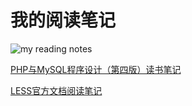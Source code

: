 # 我的阅读笔记

![my reading notes](http://7u2loa.com1.z0.glb.clouddn.com/readingBg.jpg)

[PHP与MySQL程序设计（第四版）读书笔记](https://github.com/MrRaindrop/reading_notes/blob/master/beginning-php-and-mysql-from-novice-to-professional.md)

[LESS官方文档阅读笔记](https://github.com/MrRaindrop/reading_notes/blob/master/less-the-official-doc.md)